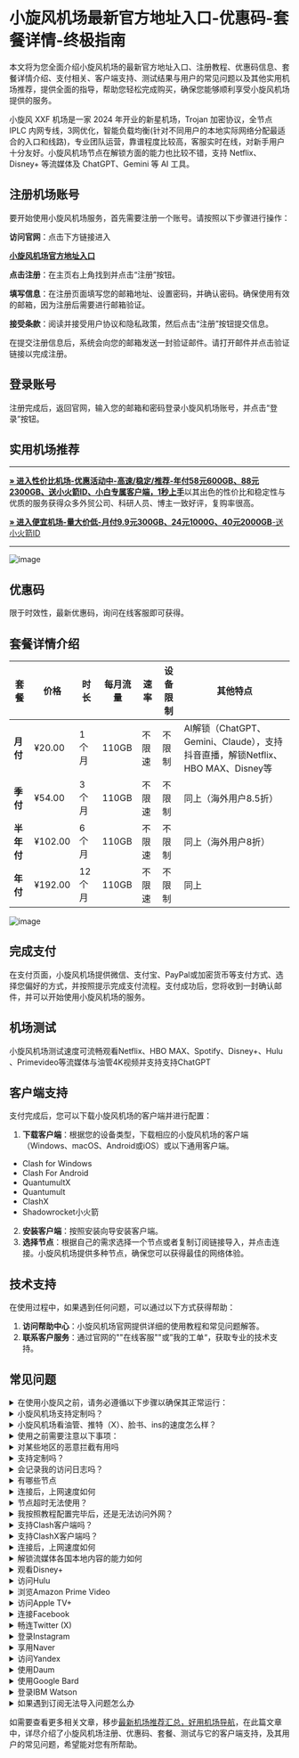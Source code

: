 # 小旋风机场最新官方地址入口-优惠码-套餐详情-终极指南
本文将为您全面介绍小旋风机场的最新官方地址入口、注册教程、优惠码信息、套餐详情介绍、支付相关、客户端支持、测试结果与用户的常见问题以及其他实用机场推荐，提供全面的指导，帮助您轻松完成购买，确保您能够顺利享受小旋风机场提供的服务。

小旋风 XXF 机场是一家 2024 年开业的新星机场，Trojan 加密协议，全节点 IPLC 内网专线，3网优化，智能负载均衡(针对不同用户的本地实际网络分配最适合的入口和线路)，专业团队运营，靠谱程度比较高，客服实时在线，对新手用户十分友好。小旋风机场节点在解锁方面的能力也比较不错，支持 Netflix、Disney+ 等流媒体及 ChatGPT、Gemini 等 AI 工具。
##  注册机场账号

要开始使用小旋风机场服务，首先需要注册一个账号。请按照以下步骤进行操作：

**访问官网**：点击下方链接进入

[ **小旋风机场官方地址入口**](https://cina01.xxfaff.cc/#/register?inviteCode=5BD230F64CE6)

**点击注册**：在主页右上角找到并点击“注册”按钮。

 **填写信息**：在注册页面填写您的邮箱地址、设置密码，并确认密码。确保使用有效的邮箱，因为注册后需要进行邮箱验证。
 
 **接受条款**：阅读并接受用户协议和隐私政策，然后点击“注册”按钮提交信息。

在提交注册信息后，系统会向您的邮箱发送一封验证邮件。请打开邮件并点击验证链接以完成注册。

##  登录账号
注册完成后，返回官网，输入您的邮箱和密码登录小旋风机场账号，并点击“登录”按钮。

##  实用机场推荐
* * *

[**» 进入性价比机场-优惠活动中-高速/稳定/推荐-年付58元600GB、88元2300GB、送小火箭ID、小白专属客户端，1秒上手**](https://HH.silos.top/lepl/sxdxZeA8VV)以其出色的性价比和稳定性与优质的服务获得众多外贸公司、科研人员、博主一致好评，复购率很高。

[**» 进入便宜机场-量大价低-月付9.9元300GB、24元1000G、40元2000GB**-送小火箭ID](https://JJ.silos.top/cheap/ew8KhPafvG)

* * *
![image](https://github.com/user-attachments/assets/e9f85616-a1a5-4845-b16f-0576016811f1)

##  优惠码
限于时效性，最新优惠码，询问在线客服即可获得。
##  套餐详情介绍



| 套餐 | 价格 | 时长 | 每月流量 | 速率 | 设备限制 | 其他特点 |
|------|------|------|---------|------|----------|---------|
| **月付** | ¥20.00 | 1个月 | 110GB | 不限速 | 不限制 | AI解锁（ChatGPT、Gemini、Claude），支持抖音直播，解锁Netflix、HBO MAX、Disney等 |
| **季付** | ¥54.00 | 3个月 | 110GB | 不限速 | 不限制 | 同上（海外用户8.5折） |
| **半年付** | ¥102.00 | 6个月 | 110GB | 不限速 | 不限制 | 同上（海外用户8折） |
| **年付** | ¥192.00 | 12个月 | 110GB | 不限速 | 不限制 | 同上 |

![image](https://github.com/user-attachments/assets/0a5501b5-02ad-47ce-a2d4-40fae303f961)

## 完成支付

在支付页面，小旋风机场提供微信、支付宝、PayPal或加密货币等支付方式、选择您偏好的方式，并按照提示完成支付流程。支付成功后，您将收到一封确认邮件，并可以开始使用小旋风机场的服务。

##  机场测试

小旋风机场测试速度可流畅观看Netflix、HBO MAX、Spotify、Disney+、Hulu 、Primevideo等流媒体与油管4K视频并支持支持ChatGPT



## 客户端支持
支付完成后，您可以下载小旋风机场的客户端并进行配置：
 1. **下载客户端**：根据您的设备类型，下载相应的小旋风机场的客户端（Windows、macOS、Android或iOS）或以下通用客户端。
- Clash for Windows
- Clash For Android
- QuantumultX
- Quantumult
- ClashX
- Shadowrocket小火箭
2. **安装客户端**：按照安装向导安装客户端。
3. **选择节点**：根据自己的需求选择一个节点或者复制订阅链接导入，并点击连接。小旋风机场提供多种节点，确保您可以获得最佳的网络体验。
## 技术支持

在使用过程中，如果遇到任何问题，可以通过以下方式获得帮助：

1. **访问帮助中心**：小旋风机场官网提供详细的使用教程和常见问题解答。
2. **联系客户服务**：通过官网的""在线客服""或”我的工单“，获取专业的技术支持。


## 常见问题

<section><details><summary>在使用小旋风之前，请务必遵循以下步骤以确保其正常运行：</summary>

退出其他代理软件：在启动小旋风前，确保已经完全退出任何其他代理软件，以避免冲突。
卸载浏览器内的代理插件：如果浏览器中安装了代理插件（如谷歌访问助手等），请将其卸载，以防干扰小旋风的功能。
重启设备：为了确保所有设置生效并清理潜在的缓存问题，建议在完成上述步骤后重新启动您的设备。
</details><details><summary>小旋风机场支持定制吗？</summary> 支持套餐定制，可选定制套餐及企业套餐，请咨询客服使用定制功能。

</details></section><section><details><summary>小旋风机场看油管、推特（X）、脸书、ins的速度怎么样？</summary>开启小旋风机场的订阅链接后，可以快速访问油管、推特（X）、脸书、ins等外网门户。

</details></section><section><details><summary>使用之前需要注意以下事项：</summary>关闭其他代理服务：在使用小旋风之前，必须完全关闭所有其他正在运行的代理服务，以避免冲突和干扰；

移除代理插件：检查并移除浏览器中的任何代理插件，例如谷歌访问助手等，以确保小旋风能够顺利工作；

重启电脑：建议在进行以上操作后重启电脑，以确保所有更改生效，并为小旋风提供一个干净的运行环境。

</details></section><section><details><summary>对某些地区的恶意拦截有用吗</summary>小旋风的订阅链接会快速绕行全球各大节点，达到突破封锁的目的。

</details></section><section><details><summary>支持定制吗？</summary>请咨询小旋风的客服使用定制功能。如果你的订单较大，通常下都会支持套餐定制。

</details></section><section><details><summary>会记录我的访问日志吗？</summary>小旋风机场不记录用户的访问日志。

</details></section><section><details><summary>有哪些节点</summary>小旋风的节点资源覆盖亚洲、欧洲、美洲与大洋洲主要核心网络

</details></section><section><details><summary>连接后，上网速度如何</summary>小旋风购入全球频宽线路，借由这些高优先级少拥塞的线路，您可加速传送数据，大大提高上网速度。

</details></section><section><details><summary>节点超时无法使用？</summary>一般出现无法使用的情况多为本地的网络出现了状况。请先检查本地网络环境，确定无误后，尝试更新订阅链接。我们建议用户在小旋风机场客户端中设置订阅链接定时更新。

</details></section><section><details><summary>我按照教程配置完毕后，还是无法访问外网？</summary>1、请先同步你的系统时间。

2、检查你的游览器是否有代理插件，如果有的话请卸载。

3、然后将软件调成直连模式。

4、重启你的设备，在进行尝试。

</details></section><section><details><summary>支持Clash客户端吗？</summary>请查看上方小旋风机场客户端支持版块；Clash作为通用客户端，其使用方法为：复制小旋风的订阅链接，点击导入，选择满意的节点即可访问外网，详情请查看Clash使用教程

</details></section><section><details><summary>支持ClashX客户端吗？</summary>请查看上方小旋风机场客户端支持版块；ClashX作为通用客户端，其使用方法为：复制小旋风的订阅链接，点击导入，选择满意的节点即可访问外网，详情请查看ClashX使用教程

</details></section><section><details><summary>连接后，上网速度如何</summary>小旋风购入全球各地频宽线路，借由这些高优先级少拥塞的线路，您可加速传送数据，大大提高上网速度。

</details></section><section><details><summary>解锁流媒体各国本地内容的能力如何</summary>很多精彩本地内容不对境外访客开放，小旋风借由遍布主要市场的中转节点，为您解锁世界各地本地音乐电影点播、电视直播服务。

</details></section><section><details><summary>观看Disney+</summary>通过小旋风机场，你可以观看Disney+上的内容，前往Disney+官网，即可欣赏迪士尼、皮克斯、漫威、星球大战和国家地理的精彩节目。

</details></section><section><details><summary>访问Hulu</summary>你可以轻松访问Hulu，只需复制小旋风的订阅链接，前往Hulu官网，即可观看最新电视剧、电影、原创内容和直播电视服务。

</details></section><section><details><summary>浏览Amazon Prime Video</summary>小旋风让你轻松浏览Amazon Prime Video，前往Prime Video官网，即可享受丰富的电影、电视剧、纪录片及原创节目。

</details></section><section><details><summary>访问Apple TV+</summary>通过小旋风机场，你可以访问Apple TV+，前往Apple TV+官网，即可观看原创电视剧、电影和纪录片。

</details></section><section><details><summary>连接Facebook</summary>使用小旋风，你可以连接Facebook，前往Facebook官网，即可创建个人资料、分享照片、发送消息和加入群组。

</details></section><section><details><summary>畅连Twitter (X)</summary>小旋风机场让你轻松畅连Twitter (X)，前往Twitter官网，即可发布280字符的短消息（推文）进行即时信息分享和交流。

</details></section><section><details><summary>登录Instagram</summary>通过小旋风，你可以登录Instagram，前往Instagram官网，即可发布带有滤镜的图片和短视频。

</details></section><section><details><summary>享用Naver</summary>使用小旋风机场，你可以享用Naver，前往Naver官网，即可享受新闻、博客、百科、地图、邮件等服务。

</details></section><section><details><summary>访问Yandex</summary>通过小旋风，你可以访问Yandex，前往Yandex官网，即可获取新闻、地图、邮箱等服务。

</details></section><section><details><summary>使用Daum</summary>使用小旋风机场，你可以使用Daum，前往Daum官网，即可获取新闻、博客、邮箱、地图等多种服务。

</details></section><section><details><summary>使用Google Bard</summary>使用小旋风机场，您可以使用Google Bard，这是一款集成于Google产品中的强大语言模型。通过它，您可以体验智能对话、文本生成和理解功能，轻松处理各种语言任务。

</details></section><section><details><summary>登录IBM Watson</summary>通过小旋风机场，您可以轻松登录IBM Watson，这是一款全面的人工智能平台。它提供自然语言处理、机器学习和数据分析等服务，广泛应用于医疗、金融等领域。

</details></section><section><details><summary>如果遇到订阅无法导入问题怎么办</summary>如果出现订阅导入错误，1，请确保您的客户端是否支持小旋风机场？详情进入上方客户端版块查看；2，请尝试挂个其他梯子的全局进行下拉订阅；3，在浏览器中打开订阅地址并另存为yaml格式的后缀文件，进行本地导入客户端进行使用！

</details></section>

如需要查看更多相关文章，移步[最新机场推荐汇总，好用机场导航](https://github.com/jichangdaohangzhan/jichanghuizong)，在此篇文章中，详尽介绍了小旋风机场注册、优惠码、套餐、测试与它的客户端支持，及其用户的常见问题，希望能对您有所帮助。
